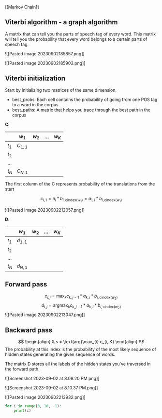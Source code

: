 
[[Markov Chain]]

## Viterbi algorithm - a graph algorithm
A matrix that can tell you the parts of speech tag of every word. This matrix will tell you the probability that every word belongs to a certain parts of speech tag.

![[Pasted image 20230902185857.png]]

![[Pasted image 20230902185903.png]]


## Viterbi initialization
Start by initializing two matrices of the same dimension.

- best_probs: Each cell contains the probability of going from one POS tag to a word in the corpus
- best_paths: A matrix that helps you trace through the best path in the corpus

__C__:

|         | $w_{1}$ | $w_{2}$ | $\dots$ | $w_{K}$ |
| ------- | ------- | ------- | ------- | ------- |
| $t_{1}$ |  $C_{1, 1}$   |         |         |         |
| $t_{2}$ |         |         |         |         |
| $\dots$ |         |         |         |         |
| $t_{N}$        | $C_{N, 1}$        |         |         |         |

The first column of the C represents probability of the translations from the start

$$
c_{i, 1} = \pi_{i} * b_{i, \text{cindex}(w_{1})} = a_{1, i} * b_{i, \text{cindex}(w_{1})}
$$

![[Pasted image 20230902212057.png]]

__D__:

|         | $w_{1}$ | $w_{2}$ | $\dots$ | $w_{K}$ |
| ------- | ------- | ------- | ------- | ------- |
| $t_{1}$ |  $d_{1, 1}$   |         |         |         |
| $t_{2}$ |         |         |         |         |
| $\dots$ |         |         |         |         |
| $t_{N}$        | $d_{N, 1}$        |         |         |         |


## Forward pass
$$
c_{i, j} = \max_{k} c_{k, j-1} * a_{k, i} * b_{i, \text{cindex}(w_{2})}
$$
$$
d_{i, j} = \text{arg}\max_{k} c_{k, j-1} * a_{k, i} * b_{i, \text{cindex}(w_{2})}
$$
![[Pasted image 20230902213047.png]]


## Backward pass

$$
\begin{align}
& s = \text{arg}\max_{i} c_{i, K}
\end{align}
$$
The probability at this index is the probability of the most likely sequence of hidden states generating the given sequence of words.

The matrix D stores all the labels of the hidden states you've traversed in the forward path.

![[Screenshot 2023-09-02 at 8.09.20 PM.png]]

![[Screenshot 2023-09-02 at 8.10.37 PM.png]]

![[Pasted image 20230902213932.png]]

```python
for i in range(0, 10, -1):
	print(i)
```